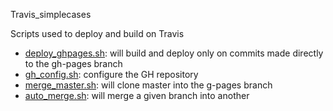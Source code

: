Travis_simplecases


Scripts used to deploy and build on Travis

- [deploy_ghpages.sh](./scripts/deploy_ghpages.sh): will build and deploy only on commits made  directly to the gh-pages branch
- [gh_config.sh](./scripts/gh_config.sh): configure the GH repository
- [merge_master.sh](./scripts/merge_master.sh): will clone master into the g-pages branch
- [auto_merge.sh](./scripts/auto_merge.sh): will merge a given branch into another

